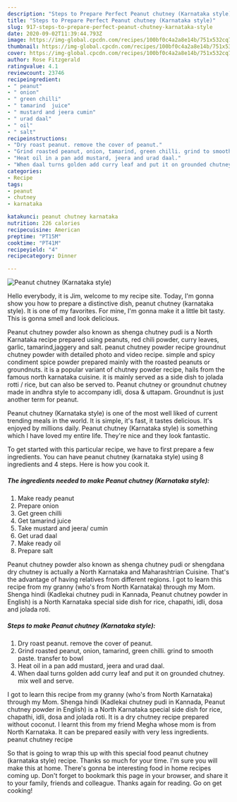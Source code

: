 ```yaml
---
description: "Steps to Prepare Perfect Peanut chutney (Karnataka style)"
title: "Steps to Prepare Perfect Peanut chutney (Karnataka style)"
slug: 917-steps-to-prepare-perfect-peanut-chutney-karnataka-style
date: 2020-09-02T11:39:44.793Z
image: https://img-global.cpcdn.com/recipes/100bf0c4a2a8e14b/751x532cq70/peanut-chutney-karnataka-style-recipe-main-photo.jpg
thumbnail: https://img-global.cpcdn.com/recipes/100bf0c4a2a8e14b/751x532cq70/peanut-chutney-karnataka-style-recipe-main-photo.jpg
cover: https://img-global.cpcdn.com/recipes/100bf0c4a2a8e14b/751x532cq70/peanut-chutney-karnataka-style-recipe-main-photo.jpg
author: Rose Fitzgerald
ratingvalue: 4.1
reviewcount: 23746
recipeingredient:
- " peanut"
- " onion"
- " green chilli"
- " tamarind  juice"
- " mustard and jeera cumin"
- " urad daal"
- " oil"
- " salt"
recipeinstructions:
- "Dry roast peanut. remove the cover of peanut."
- "Grind roasted peanut, onion, tamarind, green chilli. grind to smooth paste. transfer to bowl"
- "Heat oil in a pan add mustard, jeera and urad daal."
- "When daal turns golden add curry leaf and put it on grounded chutney. mix well and serve."
categories:
- Recipe
tags:
- peanut
- chutney
- karnataka

katakunci: peanut chutney karnataka 
nutrition: 226 calories
recipecuisine: American
preptime: "PT15M"
cooktime: "PT41M"
recipeyield: "4"
recipecategory: Dinner

---
```



![Peanut chutney (Karnataka style)](https://img-global.cpcdn.com/recipes/100bf0c4a2a8e14b/751x532cq70/peanut-chutney-karnataka-style-recipe-main-photo.jpg)

Hello everybody, it is Jim, welcome to my recipe site. Today, I'm gonna show you how to prepare a distinctive dish, peanut chutney (karnataka style). It is one of my favorites. For mine, I'm gonna make it a little bit tasty. This is gonna smell and look delicious.

Peanut chutney powder also known as shenga chutney pudi is a North Karnataka recipe prepared using peanuts, red chili powder, curry leaves, garlic, tamarind,jaggery and salt. peanut chutney powder recipe groundnut chutney powder with detailed photo and video recipe. simple and spicy condiment spice powder prepared mainly with the roasted peanuts or groundnuts. it is a popular variant of chutney powder recipe, hails from the famous north karnataka cuisine. it is mainly served as a side dish to jolada rotti / rice, but can also be served to. Peanut chutney or groundnut chutney made in andhra style to accompany idli, dosa &amp; uttapam. Groundnut is just another term for peanut.

Peanut chutney (Karnataka style) is one of the most well liked of current trending meals in the world. It is simple, it's fast, it tastes delicious. It's enjoyed by millions daily. Peanut chutney (Karnataka style) is something which I have loved my entire life. They're nice and they look fantastic.


To get started with this particular recipe, we have to first prepare a few ingredients. You can have peanut chutney (karnataka style) using 8 ingredients and 4 steps. Here is how you cook it.

<!--inarticleads1-->

##### The ingredients needed to make Peanut chutney (Karnataka style):

1. Make ready  peanut
1. Prepare  onion
1. Get  green chilli
1. Get  tamarind  juice
1. Take  mustard and jeera/ cumin
1. Get  urad daal
1. Make ready  oil
1. Prepare  salt


Peanut chutney powder also known as shenga chutney pudi or shengdana dry chutney is actually a North Karnataka and Maharashtrian Cuisine. That&#39;s the advantage of having relatives from different regions. I got to learn this recipe from my granny (who&#39;s from North Karnataka) through my Mom. Shenga hindi (Kadlekai chutney pudi in Kannada, Peanut chutney powder in English) is a North Karnataka special side dish for rice, chapathi, idli, dosa and jolada roti. 

<!--inarticleads2-->

##### Steps to make Peanut chutney (Karnataka style):

1. Dry roast peanut. remove the cover of peanut.
1. Grind roasted peanut, onion, tamarind, green chilli. grind to smooth paste. transfer to bowl
1. Heat oil in a pan add mustard, jeera and urad daal.
1. When daal turns golden add curry leaf and put it on grounded chutney. mix well and serve.


I got to learn this recipe from my granny (who&#39;s from North Karnataka) through my Mom. Shenga hindi (Kadlekai chutney pudi in Kannada, Peanut chutney powder in English) is a North Karnataka special side dish for rice, chapathi, idli, dosa and jolada roti. It is a dry chutney recipe prepared without coconut. I learnt this from my friend Megha whose mom is from North Karnataka. It can be prepared easily with very less ingredients. peanut chutney recipe 

So that is going to wrap this up with this special food peanut chutney (karnataka style) recipe. Thanks so much for your time. I'm sure you will make this at home. There's gonna be interesting food in home recipes coming up. Don't forget to bookmark this page in your browser, and share it to your family, friends and colleague. Thanks again for reading. Go on get cooking!
